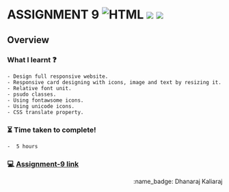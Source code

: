 # ASSIGNMENT 9 ![HTML](https://img.shields.io/badge/-HTML-orange) ![](https://img.shields.io/badge/-CSS-red)  ![](https://img.shields.io/badge/-Responsive-brightgreen)
## Overview
### What I learnt :question:
    - Design full responsive website.
    - Responsive card designing with icons, image and text by resizing it.
    - Relative font unit.
    - psudo classes.
    - Using fontawsome icons.
    - Using unicode icons.
    - CSS translate property.
### :hourglass_flowing_sand: Time taken to complete!
    -  5 hours
### :computer: [Assignment-9 link](https://dhanaraj-assignment9.netlify.app) 
 
<div align="right">:name_badge: Dhanaraj Kaliaraj</div>
